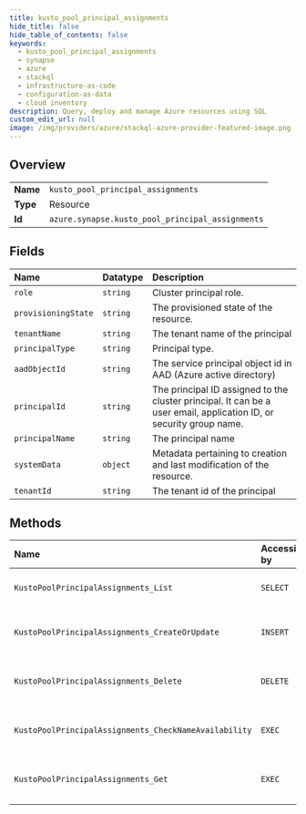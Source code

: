 ```yaml
---
title: kusto_pool_principal_assignments
hide_title: false
hide_table_of_contents: false
keywords:
  - kusto_pool_principal_assignments
  - synapse
  - azure    
  - stackql
  - infrastructure-as-code
  - configuration-as-data
  - cloud inventory
description: Query, deploy and manage Azure resources using SQL
custom_edit_url: null
image: /img/providers/azure/stackql-azure-provider-featured-image.png
---
```

  
    

## Overview
<table><tbody>
<tr><td><b>Name</b></td><td><code>kusto_pool_principal_assignments</code></td></tr>
<tr><td><b>Type</b></td><td>Resource</td></tr>
<tr><td><b>Id</b></td><td><code>azure.synapse.kusto_pool_principal_assignments</code></td></tr>
</tbody></table>

## Fields
| Name | Datatype | Description |
|:-----|:---------|:------------|
| `role` | `string` | Cluster principal role. |
| `provisioningState` | `string` | The provisioned state of the resource. |
| `tenantName` | `string` | The tenant name of the principal |
| `principalType` | `string` | Principal type. |
| `aadObjectId` | `string` | The service principal object id in AAD (Azure active directory) |
| `principalId` | `string` | The principal ID assigned to the cluster principal. It can be a user email, application ID, or security group name. |
| `principalName` | `string` | The principal name |
| `systemData` | `object` | Metadata pertaining to creation and last modification of the resource. |
| `tenantId` | `string` | The tenant id of the principal |
## Methods
| Name | Accessible by | Required Params | Description |
|:-----|:--------------|:----------------|:------------|
| `KustoPoolPrincipalAssignments_List` | `SELECT` | `kustoPoolName, resourceGroupName, subscriptionId, workspaceName` | Lists all Kusto pool principalAssignments. |
| `KustoPoolPrincipalAssignments_CreateOrUpdate` | `INSERT` | `kustoPoolName, principalAssignmentName, resourceGroupName, subscriptionId, workspaceName` | Create a Kusto pool principalAssignment. |
| `KustoPoolPrincipalAssignments_Delete` | `DELETE` | `kustoPoolName, principalAssignmentName, resourceGroupName, subscriptionId, workspaceName` | Deletes a Kusto pool principalAssignment. |
| `KustoPoolPrincipalAssignments_CheckNameAvailability` | `EXEC` | `kustoPoolName, resourceGroupName, subscriptionId, workspaceName, data__name, data__type` | Checks that the principal assignment name is valid and is not already in use. |
| `KustoPoolPrincipalAssignments_Get` | `EXEC` | `kustoPoolName, principalAssignmentName, resourceGroupName, subscriptionId, workspaceName` | Gets a Kusto pool principalAssignment. |
